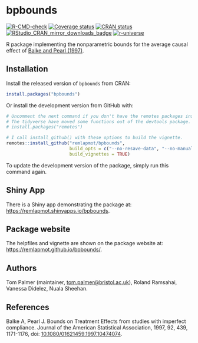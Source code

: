 # bpbounds

[![R-CMD-check](https://github.com/remlapmot/bpbounds/actions/workflows/R-CMD-check.yaml/badge.svg)](https://github.com/remlapmot/bpbounds/actions/workflows/R-CMD-check.yaml)
[![Coverage status](https://codecov.io/gh/remlapmot/bpbounds/branch/master/graph/badge.svg)](https://app.codecov.io/github/remlapmot/bpbounds?branch=master)
[![CRAN status](https://www.r-pkg.org/badges/version/bpbounds)](https://cran.r-project.org/package=bpbounds)
[![RStudio_CRAN_mirror_downloads_badge](http://cranlogs.r-pkg.org/badges/grand-total/bpbounds?color=blue)](https://CRAN.R-project.org/package=bpbounds)
[![r-universe](https://remlapmot.r-universe.dev/badges/bpbounds)](https://remlapmot.r-universe.dev/bpbounds)

R package implementing the nonparametric bounds for the average causal effect of [Balke and Pearl (1997)](https://doi.org/10.1080/01621459.1997.10474074).

## Installation

Install the released version of `bpbounds` from CRAN:

``` r
install.packages("bpbounds")
```

Or install the development version from GitHub with:

``` r
# Uncomment the next command if you don't have the remotes packages installed.
# The tidyverse have moved some functions out of the devtools package.
# install.packages("remotes") 

# I call install_github() with these options to build the vignette.
remotes::install_github("remlapmot/bpbounds", 
                        build_opts = c("--no-resave-data", "--no-manual"), 
                        build_vignettes = TRUE)
```
To update the development version of the package, simply run this command again.

## Shiny App

There is a Shiny app demonstrating the package at: <https://remlapmot.shinyapps.io/bpbounds>.

## Package website

The helpfiles and vignette are shown on the package website at: <https://remlapmot.github.io/bpbounds/>.

## Authors
Tom Palmer (maintainer, tom.palmer@bristol.ac.uk), Roland Ramsahai, Vanessa Didelez, Nuala Sheehan.

## References

Balke A, Pearl J. Bounds on Treatment Effects from studies with imperfect compliance. Journal of the American Statistical Association, 1997, 92, 439, 1171-1176, doi: [10.1080/01621459.1997.10474074](https://doi.org/10.1080/01621459.1997.10474074).
